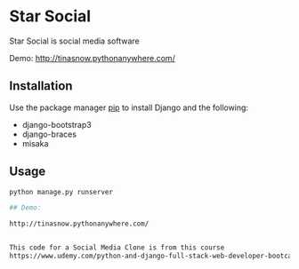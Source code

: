 # Star Social

Star Social is social media software


Demo:
http://tinasnow.pythonanywhere.com/

## Installation

Use the package manager [pip](https://pip.pypa.io/en/stable/) to install Django and the following:
- django-bootstrap3
- django-braces
- misaka

## Usage

```bash
python manage.py runserver

## Demo:

http://tinasnow.pythonanywhere.com/


This code for a Social Media Clone is from this course
https://www.udemy.com/python-and-django-full-stack-web-developer-bootcamp


